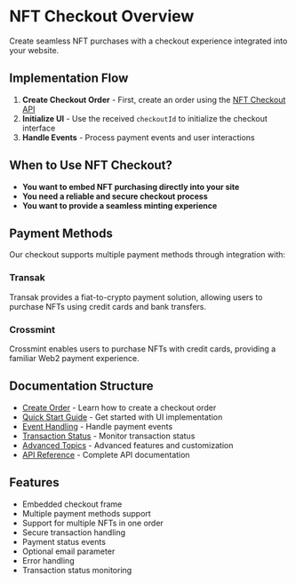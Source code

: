 # NFT Checkout Overview

Create seamless NFT purchases with a checkout experience integrated into your website.

## Implementation Flow

1. **Create Checkout Order** - First, create an order using the [NFT Checkout API](./create-order.md)
2. **Initialize UI** - Use the received `checkoutId` to initialize the checkout interface
3. **Handle Events** - Process payment events and user interactions

## When to Use NFT Checkout?

- **You want to embed NFT purchasing directly into your site**
- **You need a reliable and secure checkout process**
- **You want to provide a seamless minting experience**

## Payment Methods

Our checkout supports multiple payment methods through integration with:

### Transak

Transak provides a fiat-to-crypto payment solution, allowing users to purchase NFTs using credit cards and bank transfers.

### Crossmint

Crossmint enables users to purchase NFTs with credit cards, providing a familiar Web2 payment experience.

## Documentation Structure

- [Create Order](./create-order.md) - Learn how to create a checkout order
- [Quick Start Guide](./quickstart.md) - Get started with UI implementation
- [Event Handling](./events.md) - Handle payment events
- [Transaction Status](./checkout.md#getting-transaction-status) - Monitor transaction status
- [Advanced Topics](./advanced.md) - Advanced features and customization
- [API Reference](./api-reference.md) - Complete API documentation

## Features

- Embedded checkout frame
- Multiple payment methods support
- Support for multiple NFTs in one order
- Secure transaction handling
- Payment status events
- Optional email parameter
- Error handling
- Transaction status monitoring
